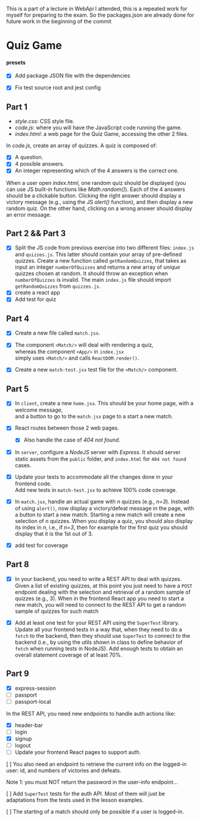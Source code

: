 This is a part of a lecture in WebApi I attended, this is a repeated work for
myself for preparing to the exam. So the packages.json are already done for future work in the beginning
of the commit
# Quiz Game



#### presets 
* [x] Add package JSON file with the dependencies
* [x] Fix test source root and jest config



## Part 1

* *style.css*: CSS style file.
* *code.js*: where you will have the JavaScript code running the game.
* *index.html*: a web page for the Quiz Game, accessing the other 2 files.


In *code.js*, create an array of quizzes. A quiz is composed of:

* [x] A question.
* [x] 4 possible answers.
* [x] An integer representing which of the 4 answers is the correct one.
  
When a user open *index.html*, one random quiz should be displayed (you
can use JS built-in functions like *Math.random()*).
Each of the 4 answers should be a clickable button.
Clicking the right answer should display a victory message (e.g., using
the JS *alert()* function), and then display a new random quiz.
On the other hand, clicking on a wrong answer should display an error message.


## Part 2 && Part 3

* [x] Split the JS code from previous exercise into two different files: `index.js`
  and `quizzes.js`.
  This latter should contain your array of pre-defined quizzes.
  Create a new function called `getRandomQuizzes`, that takes as input an integer
  `numberOfQuizzes` and returns a new array of *unique* quizzes chosen at random.
  It should throw an exception when  `numberOfQuizzes`  is invalid.
  The main `index.js` file should import `getRandomQuizzes` from `quizzes.js`.
* [x] create a react app 
* [x] Add test for quiz

## Part 4

* [x] Create a new file called `match.jsx`.
* [x] The component `<Match/>` will deal with rendering a quiz,  
      whereas the component `<App/>` in `index.jsx`  
      simply uses `<Match/>` and calls `ReactDOM.render()`.
* [x] Create a new `match-test.jsx` test file for the `<Match/>` component.


## Part 5
* [x] In `client`, create a new `home.jsx`. This should be your home page, with a welcome message,  
  and a button to go to the `match.jsx` page to a start a new match.
* [x] React routes between those 2 web pages.
  * [x] Also handle the case of *404 not found*.

* [x] In `server`, configure a *NodeJS* server with *Express*. It should server static assets 
  from the `public` folder, and `index.html` for `404 not found` cases.
  
* [x] Update your tests to accommodate all the changes done in your frontend code.  
  Add new tests in `match-test.jsx` to achieve 100% code coverage.
  
* [x] In `match.jsx`, handle an actual game with *n* quizzes (e.g., *n=3*).
  Instead of using `alert()`, now display a victory/defeat message in the page,
  with a button to start a new match.
  Starting a new match will create a new selection of *n* quizzes.
  When you display a quiz, you should also display its index in *n*, i.e., if *n=3*,
  then for example for the first quiz you should display that it is the 1st out of 3.

* [x] add test for coverage

## Part 8

* [x] In your backend, you need to write a REST API to deal with quizzes. Given a list of existing
  quizzes, at this point you just need to have a `POST` endpoint dealing with the selection
  and retrieval of a random sample of quizzes (e.g., 3).
  When in the frontend React app you need to start a new match, you will need to connect
  to the REST API to get a random sample of quizzes for such match
  
* [x] Add at least one test for your REST API using the `SuperTest` library.    
  Update all your frontend tests in a way that, when they need to do a `fetch` to the
  backend, then they should use `SuperTest` to connect to the backend (i.e., by using the utils
  shown in class to define behavior of `fetch` when running tests in NodeJS).
  Add enough tests to obtain an overall statement coverage of at least 70%.
  

## Part 9

* [x] express-session
* [ ] passport
* [ ] passport-local

In the REST API, you need new endpoints to handle auth actions like:
* [x] header-bar
* [ ] login
* [x] signup
* [ ] logout
* [ ] Update your frontend React pages to support auth.

[ ] You also need an endpoint to retrieve the current info on the logged-in
user: id, and numbers of victories and defeats.

Note 1: you must NOT return the password in the user-info endpoint...

[ ] Add `SuperTest` tests for the auth API. Most of them will just be adaptations
from the tests used in the lesson examples. 

[ ] The starting of a match should only be possible if a user is logged-in.